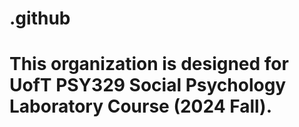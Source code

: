 # .github
# This organization is designed for UofT PSY329 Social Psychology Laboratory Course (2024 Fall). 
